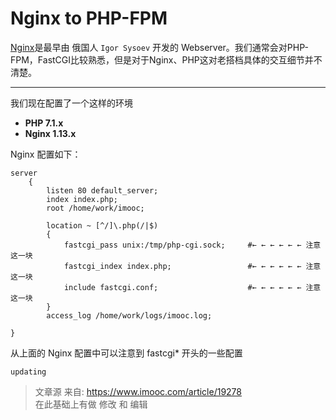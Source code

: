 # Nginx to PHP-FPM

[Nginx](https://zh.wikipedia.org/wiki/Nginx)是最早由 俄国人 `Igor Sysoev` 开发的 Webserver。我们通常会对PHP-FPM，FastCGI比较熟悉，但是对于Nginx、PHP这对老搭档具体的交互细节并不清楚。

---
我们现在配置了一个这样的环境

* **PHP 7.1.x**
* **Nginx 1.13.x**

Nginx 配置如下：

```nginx
server
    {
        listen 80 default_server;
        index index.php;
        root /home/work/imooc;

        location ~ [^/]\.php(/|$)
        {
            fastcgi_pass unix:/tmp/php-cgi.sock;     #← ← ← ← ← ← 注意这一块  
            fastcgi_index index.php;                 #← ← ← ← ← ← 注意这一块
            include fastcgi.conf;                    #← ← ← ← ← ← 注意这一块
        }
        access_log /home/work/logs/imooc.log;

}
```

从上面的 Nginx 配置中可以注意到 fastcgi* 开头的一些配置



`updating`



> 文章源 来自: https://www.imooc.com/article/19278  
> 在此基础上有做 修改 和 编辑
